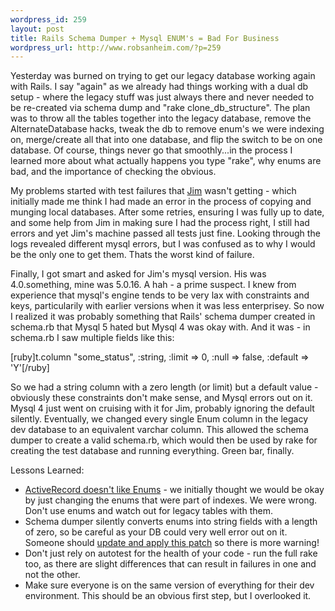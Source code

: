 ```yaml
--- 
wordpress_id: 259
layout: post
title: Rails Schema Dumper + Mysql ENUM's = Bad For Business
wordpress_url: http://www.robsanheim.com/?p=259
---
```

Yesterday was burned on trying to get our legacy database working again with Rails.  I say "again" as we already had things working with a dual db setup - where the legacy stuff was just always there and never needed to be re-created via schema dump and "rake clone_db_structure".  The plan was to throw all the tables together into the legacy database, remove the AlternateDatabase hacks, tweak the db to remove enum's we were indexing on, merge/create all that into one database, and flip the switch to be on one database.  Of course, things never go that smoothly...in the process I learned more about what actually happens you type "rake", why enums are bad, and the importance of checking the obvious.

My problems started with test failures that <a href="http://jameshalberg.wordpress.com/">Jim</a> wasn't getting - which initially made me think I had made an error in the process of copying and munging local databases.  After some retries, ensuring I was fully up to date, and some help from Jim in making sure I had the process right, I still had errors and yet Jim's machine passed all tests just fine.  Looking through the logs revealed different mysql errors, but I was confused as to why I would be the only one to get them.  Thats the worst kind of failure.

Finally, I got smart and asked for Jim's mysql version.  His was 4.0.something, mine was 5.0.16.    A hah - a prime suspect.  I knew from experience that mysql's engine tends to be very lax with constraints and keys, particularily with earlier versions when it was less enterprisey.  So now I realized it was probably something that Rails' schema dumper created in schema.rb that Mysql 5 hated but Mysql 4 was okay with.  And it was - in schema.rb I saw multiple fields like this:

[ruby]t.column "some_status", :string, :limit => 0, :null => false, :default => 'Y'[/ruby]

So we had a string column with a zero length (or limit) but a default value - obviously these constraints don't make sense, and Mysql errors out on it.  Mysql 4 just went on cruising with it for Jim, probably ignoring the default silently.  Eventually, we changed every single Enum column in the legacy dev database to an equivalent varchar column.  This allowed the schema dumper to create a valid schema.rb, which would then be used by rake for creating the test database and running everything.  Green bar, finally.

Lessons Learned:
<ul><li><a href="http://wiki.rubyonrails.com/rails/pages/HowtoUseSetAndEnumColumns">ActiveRecord doesn't like Enums</a> - we initially thought we would be okay by just changing the enums that were part of indexes.  We were wrong.  Don't use enums and watch out for legacy tables with them.</li>
<li>Schema dumper silently converts enums into string fields with a length of zero, so be careful as your DB could very well error out on it.  Someone should <a href="http://dev.rubyonrails.org/ticket/2379">update and apply this patch</a> so there is more warning!</li>
<li>Don't just rely on autotest for the health of your code - run the full rake too, as there are slight differences that can result in failures in one and not the other.</li>
<li>Make sure everyone is on the same version of everything for their dev environment.  This should be an obvious first step, but I overlooked it.</li>
</ul>
